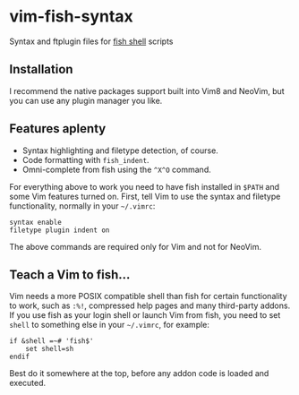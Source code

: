 # vim-fish-syntax

Syntax and ftplugin files for [fish
shell](https://github.com/fish-shell/fish-shell) scripts

## Installation

I recommend the native packages support built into Vim8 and NeoVim, but
you can use any plugin manager you like.

## Features aplenty

-   Syntax highlighting and filetype detection, of course.
-   Code formatting with `fish_indent`.
-   Omni-complete from fish using the `^X^O` command.

For everything above to work you need to have fish installed in `$PATH`
and some Vim features turned on. First, tell Vim to use the syntax and
filetype functionality, normally in your `~/.vimrc`:

``` {.vim}
syntax enable
filetype plugin indent on
```

The above commands are required only for Vim and not for NeoVim.

## Teach a Vim to fish...

Vim needs a more POSIX compatible shell than fish for certain
functionality to work, such as `:%!`, compressed help pages and many
third-party addons. If you use fish as your login shell or launch Vim
from fish, you need to set `shell` to something else in your `~/.vimrc`,
for example:

``` {.vim}
if &shell =~# 'fish$'
    set shell=sh
endif
```

Best do it somewhere at the top, before any addon code is loaded and
executed.
